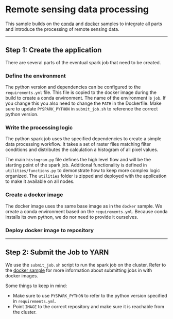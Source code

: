 
# Remote sensing data processing

This sample builds on the [conda](../conda/README.md) and [docker](../docker/README.md) samples to integrate all parts and introduce the processing of remote sensing data.

-----

## Step 1: Create the application

There are several parts of the eventual spark job that need to be created.

### Define the environment
The python version and dependencies can be configured to the `requirements.yml` file. 
This file is copied to the docker image during the build to create a conda environment.
The name of the environment is `job`. If you change this you also need to change the `PATH` in the Dockerfile.
Make sure to update `PYSPARK_PYTHON` in `submit_job.sh` to reference the correct python version.

### Write the processing logic
The python spark job uses the specified dependencies to create a simple data processing workflow.
It takes a set of raster files matching filter conditions and distributes the calculation a histogram of all pixel values.

The main `histogram.py` file defines the high level flow and will be the starting point of the spark job.
Additional functionality is defined in `utilities/functions.py` to demonstrate how to keep more complex logic organized.
The `utilities` folder is zipped and deployed with the application to make it available on all nodes.

### Create a docker image
The docker image uses the same base image as in the `docker` sample.
We create a conda environment based on the `requirements.yml`.
Because conda installs its own python, we do nor need to provide it ourselves.

### Deploy docker image to repository

-----

## Step 2: Submit the Job to YARN
We use the `submit_job.sh` script to run the spark job on the cluster. 
Refer to the [docker sample](../docker/README.md) for more information about submitting jobs in with docker images.

Some things to keep in mind:

- Make sure to use `PYSPARK_PYTHON` to refer to the python version specified in `requirements.yml`.
- Point `IMAGE` to the correct repository and make sure it is reachable from the cluster.